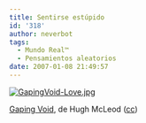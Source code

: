 ```yaml
---
title: Sentirse estúpido
id: '318'
author: neverbot
tags:
  - Mundo Real™
  - Pensamientos aleatorios
date: 2007-01-08 21:49:57
---
```


[![GapingVoid-Love.jpg](./GapingVoid-Love.jpg)](http://www.gapingvoid.com/widget/viewtoon.php?id=20070108)

[Gaping Void](http://www.gapingvoid.com/), de Hugh McLeod ([cc](http://creativecommons.org/licenses/by-nd-nc/1.0/))